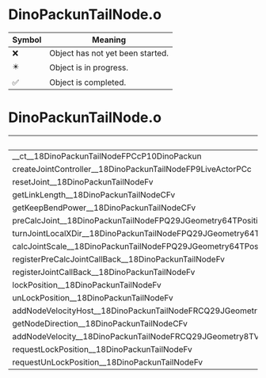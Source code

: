 # DinoPackunTailNode.o
| Symbol | Meaning 
| ------------- | ------------- 
| :x: | Object has not yet been started. 
| :eight_pointed_black_star: | Object is in progress. 
| :white_check_mark: | Object is completed. 


# DinoPackunTailNode.o
| Symbol | Decompiled? |
| ------------- | ------------- |
| __ct__18DinoPackunTailNodeFPCcP10DinoPackun | :x: |
| createJointController__18DinoPackunTailNodeFP9LiveActorPCc | :x: |
| resetJoint__18DinoPackunTailNodeFv | :x: |
| getLinkLength__18DinoPackunTailNodeCFv | :x: |
| getKeepBendPower__18DinoPackunTailNodeCFv | :x: |
| preCalcJoint__18DinoPackunTailNodeFPQ29JGeometry64TPosition3&lt;Q29JGeometry38TMatrix34&lt;Q29JGeometry13SMatrix34C&lt;f&gt;&gt;&gt;RC19JointControllerInfo | :x: |
| turnJointLocalXDir__18DinoPackunTailNodeFPQ29JGeometry64TPosition3&lt;Q29JGeometry38TMatrix34&lt;Q29JGeometry13SMatrix34C&lt;f&gt;&gt;&gt;RC19JointControllerInfo | :x: |
| calcJointScale__18DinoPackunTailNodeFPQ29JGeometry64TPosition3&lt;Q29JGeometry38TMatrix34&lt;Q29JGeometry13SMatrix34C&lt;f&gt;&gt;&gt;RC19JointControllerInfo | :x: |
| registerPreCalcJointCallBack__18DinoPackunTailNodeFv | :x: |
| registerJointCallBack__18DinoPackunTailNodeFv | :x: |
| lockPosition__18DinoPackunTailNodeFv | :x: |
| unLockPosition__18DinoPackunTailNodeFv | :x: |
| addNodeVelocityHost__18DinoPackunTailNodeFRCQ29JGeometry8TVec3&lt;f&gt; | :x: |
| getNodeDirection__18DinoPackunTailNodeCFv | :x: |
| addNodeVelocity__18DinoPackunTailNodeFRCQ29JGeometry8TVec3&lt;f&gt; | :x: |
| requestLockPosition__18DinoPackunTailNodeFv | :x: |
| requestUnLockPosition__18DinoPackunTailNodeFv | :x: |
